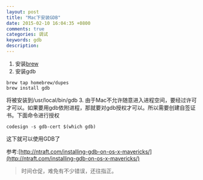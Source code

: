 ```yaml
---
layout: post
title: "Mac下安装GDB"
date: 2015-02-10 16:04:35 +0800
comments: true
categories: 调试
keywords: gdb
description: 
---
```


1. 安装[brew](http://brew.sh/)
2. 安装gdb

```
brew tap homebrew/dupes
brew install gdb
```
将被安装到/usr/local/bin/gdb
3. 由于Mac不允许随意进入进程空间，要经过许可才可以。如果要用gdb依附进程，那就要对gdb授权才可以。所以需要创建自签证书。下面命令进行授权

```
codesign -s gdb-cert $(which gdb)
```


这下就可以使用GDB了

参考:[http://ntraft.com/installing-gdb-on-os-x-mavericks/](http://ntraft.com/installing-gdb-on-os-x-mavericks/)

>时间仓促，难免有不少错误，还往指正。